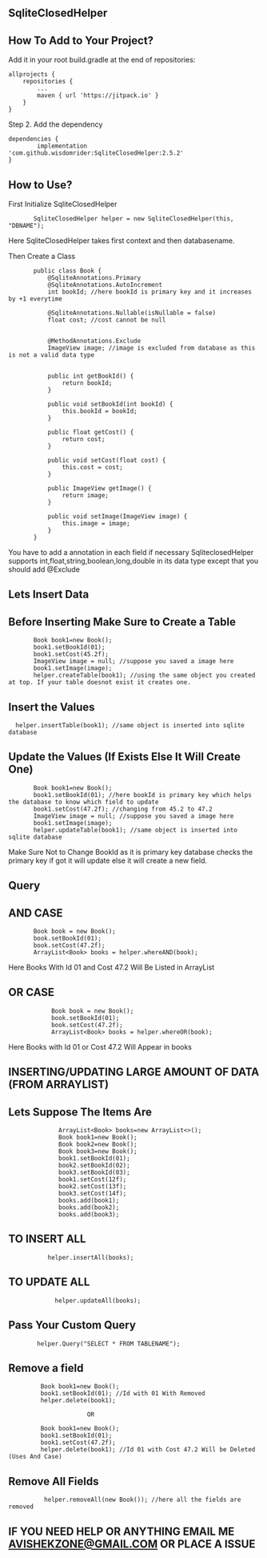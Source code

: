 ## SqliteClosedHelper


## How To Add to Your Project? 



Add it in your root build.gradle at the end of repositories:

	allprojects {
		repositories {
			...
			maven { url 'https://jitpack.io' }
		}
	}

Step 2. Add the dependency

	dependencies {
	        implementation 'com.github.wisdomrider:SqliteClosedHelper:2.5.2'
	}

## How to Use?

First Initialize SqliteClosedHelper 

           SqliteClosedHelper helper = new SqliteClosedHelper(this, "DBNAME"); 
	 

  Here SqliteClosedHelper takes first context and then databasename.
  
  Then Create a Class
  
           public class Book {
               @SqliteAnnotations.Primary
               @SqliteAnnotations.AutoIncrement
               int bookId; //here bookId is primary key and it increases by +1 everytime
           
               @SqliteAnnotations.Nullable(isNullable = false)
               float cost; //cost cannot be null
           
           
               @MethodAnnotations.Exclude
               ImageView image; //image is excluded from database as this is not a valid data type
           
           
               public int getBookId() {
                   return bookId;
               }
           
               public void setBookId(int bookId) {
                   this.bookId = bookId;
               }
           
               public float getCost() {
                   return cost;
               }
           
               public void setCost(float cost) {
                   this.cost = cost;
               }
           
               public ImageView getImage() {
                   return image;
               }
           
               public void setImage(ImageView image) {
                   this.image = image;
               }
           }

You have to add a annotation in each field if necessary SqliteclosedHelper supports int,float,string,boolean,long,double in its data type except that you
should add @Exclude 



## Lets Insert Data
## Before Inserting Make Sure to Create a Table

           Book book1=new Book();
           book1.setBookId(01);
           book1.setCost(45.2f);
           ImageView image = null; //suppose you saved a image here
           book1.setImage(image);
           helper.createTable(book1); //using the same object you created at top. If your table doesnot exist it creates one.

## Insert the Values

      helper.insertTable(book1); //same object is inserted into sqlite database

## Update the Values (If Exists Else It Will Create One)

           Book book1=new Book();
           book1.setBookId(01); //here bookId is primary key which helps the database to know which field to update
           book1.setCost(47.2f); //changing from 45.2 to 47.2
           ImageView image = null; //suppose you saved a image here
           book1.setImage(image);
           helper.updateTable(book1); //same object is inserted into sqlite database

Make Sure Not to Change BookId as it is primary key database checks the primary key if got it will update else it will create a new field.

## Query 
   ## AND CASE
   
           Book book = new Book();
           book.setBookId(01);
           book.setCost(47.2f);
           ArrayList<Book> books = helper.whereAND(book);

 Here Books With Id 01 and Cost 47.2 Will Be Listed in ArrayList
 
   ## OR CASE
        
                Book book = new Book();
                book.setBookId(01);
                book.setCost(47.2f);
                ArrayList<Book> books = helper.whereOR(book);

Here Books with Id 01 or Cost 47.2 Will Appear in books

## INSERTING/UPDATING LARGE AMOUNT OF DATA (FROM ARRAYLIST)

 ## Lets Suppose The Items Are 
 
                  ArrayList<Book> books=new ArrayList<>();
                  Book book1=new Book();
                  Book book2=new Book();
                  Book book3=new Book();
                  book1.setBookId(01);
                  book2.setBookId(02);
                  book3.setBookId(03);
                  book1.setCost(12f);
                  book2.setCost(13f);
                  book3.setCost(14f);
                  books.add(book1);
                  books.add(book2);
                  books.add(book3);

 ## TO INSERT ALL
               helper.insertAll(books);
               
 ## TO UPDATE ALL              
                 helper.updateAll(books);

## Pass Your Custom Query 

            helper.Query("SELECT * FROM TABLENAME");

## Remove a field

             Book book1=new Book();
             book1.setBookId(01); //Id with 01 With Removed
             helper.delete(book1); 
             
                          OR
                           
             Book book1=new Book();
             book1.setBookId(01); 
             book1.setCost(47.2f);
             helper.delete(book1); //Id 01 with Cost 47.2 Will be Deleted (Uses And Case)


## Remove All Fields
      
              helper.removeAll(new Book()); //here all the fields are removed 
            

   
   

 
 

  
  ## IF YOU NEED HELP OR ANYTHING EMAIL ME AVISHEKZONE@GMAIL.COM OR PLACE A ISSUE
